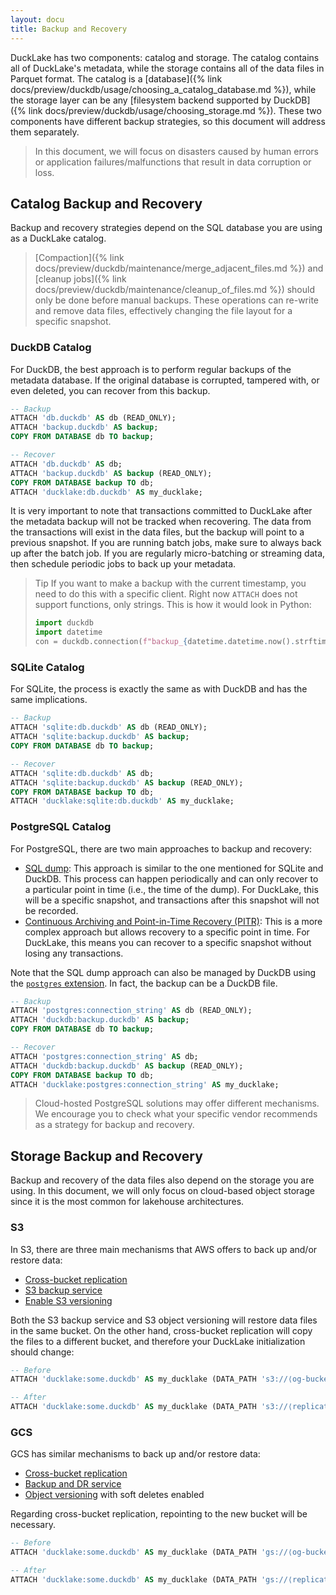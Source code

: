 ```yaml
---
layout: docu
title: Backup and Recovery
---
```


DuckLake has two components: catalog and storage. The catalog contains all of DuckLake's metadata, while the storage contains all of the data files in Parquet format. The catalog is a [database]({% link docs/preview/duckdb/usage/choosing_a_catalog_database.md %}), while the storage layer can be any [filesystem backend supported by DuckDB]({% link docs/preview/duckdb/usage/choosing_storage.md %}). These two components have different backup strategies, so this document will address them separately.

> In this document, we will focus on disasters caused by human errors or application failures/malfunctions that result in data corruption or loss.

## Catalog Backup and Recovery

Backup and recovery strategies depend on the SQL database you are using as a DuckLake catalog.

> [Compaction]({% link docs/preview/duckdb/maintenance/merge_adjacent_files.md %}) and [cleanup jobs]({% link docs/preview/duckdb/maintenance/cleanup_of_files.md %}) should only be done before manual backups. These operations can re-write and remove data files, effectively changing the file layout for a specific snapshot.

### DuckDB Catalog

For DuckDB, the best approach is to perform regular backups of the metadata database. If the original database is corrupted, tampered with, or even deleted, you can recover from this backup.

```sql
-- Backup
ATTACH 'db.duckdb' AS db (READ_ONLY);
ATTACH 'backup.duckdb' AS backup;
COPY FROM DATABASE db TO backup;

-- Recover
ATTACH 'db.duckdb' AS db;
ATTACH 'backup.duckdb' AS backup (READ_ONLY);
COPY FROM DATABASE backup TO db;
ATTACH 'ducklake:db.duckdb' AS my_ducklake;
```

It is very important to note that transactions committed to DuckLake after the metadata backup will not be tracked when recovering. The data from the transactions will exist in the data files, but the backup will point to a previous snapshot. If you are running batch jobs, make sure to always back up after the batch job. If you are regularly micro-batching or streaming data, then schedule periodic jobs to back up your metadata.

> Tip If you want to make a backup with the current timestamp, you need to do this with a specific client. Right now `ATTACH` does not support functions, only strings. This is how it would look in Python:
>
> ```python
> import duckdb
> import datetime
> con = duckdb.connection(f"backup_{datetime.datetime.now().strftime('%Y-%m-%d__%I_%M_%S')}.duckdb")
> ```

### SQLite Catalog

For SQLite, the process is exactly the same as with DuckDB and has the same implications.

```sql
-- Backup
ATTACH 'sqlite:db.duckdb' AS db (READ_ONLY);
ATTACH 'sqlite:backup.duckdb' AS backup;
COPY FROM DATABASE db TO backup;

-- Recover
ATTACH 'sqlite:db.duckdb' AS db;
ATTACH 'sqlite:backup.duckdb' AS backup (READ_ONLY);
COPY FROM DATABASE backup TO db;
ATTACH 'ducklake:sqlite:db.duckdb' AS my_ducklake;
```

### PostgreSQL Catalog

For PostgreSQL, there are two main approaches to backup and recovery:

- [SQL dump](https://www.postgresql.org/docs/current/backup-dump.html): This approach is similar to the one mentioned for SQLite and DuckDB. This process can happen periodically and can only recover to a particular point in time (i.e., the time of the dump). For DuckLake, this will be a specific snapshot, and transactions after this snapshot will not be recorded.
- [Continuous Archiving and Point-in-Time Recovery (PITR)](https://www.postgresql.org/docs/current/continuous-archiving.html): This is a more complex approach but allows recovery to a specific point in time. For DuckLake, this means you can recover to a specific snapshot without losing any transactions.

Note that the SQL dump approach can also be managed by DuckDB using the [`postgres` extension](https://duckdb.org/docs/stable/core_extensions/postgres). In fact, the backup can be a DuckDB file.

```sql
-- Backup
ATTACH 'postgres:connection_string' AS db (READ_ONLY);
ATTACH 'duckdb:backup.duckdb' AS backup;
COPY FROM DATABASE db TO backup;

-- Recover
ATTACH 'postgres:connection_string' AS db;
ATTACH 'duckdb:backup.duckdb' AS backup (READ_ONLY);
COPY FROM DATABASE backup TO db;
ATTACH 'ducklake:postgres:connection_string' AS my_ducklake;
```

> Cloud-hosted PostgreSQL solutions may offer different mechanisms. We encourage you to check what your specific vendor recommends as a strategy for backup and recovery.

## Storage Backup and Recovery

Backup and recovery of the data files also depend on the storage you are using. In this document, we will only focus on cloud-based object storage since it is the most common for lakehouse architectures.

### S3

In S3, there are three main mechanisms that AWS offers to back up and/or restore data:

- [Cross-bucket replication](https://docs.aws.amazon.com/AmazonS3/latest/userguide/replication.html)
- [S3 backup service](https://docs.aws.amazon.com/aws-backup/latest/devguide/s3-backups.html)
- [Enable S3 versioning](https://docs.aws.amazon.com/AmazonS3/latest/userguide/Versioning.html)

Both the S3 backup service and S3 object versioning will restore data files in the same bucket. On the other hand, cross-bucket replication will copy the files to a different bucket, and therefore your DuckLake initialization should change:

```sql
-- Before
ATTACH 'ducklake:some.duckdb' AS my_ducklake (DATA_PATH 's3://⟨og-bucket⟩/');

-- After
ATTACH 'ducklake:some.duckdb' AS my_ducklake (DATA_PATH 's3://⟨replication-bucket⟩/');
```

### GCS

GCS has similar mechanisms to back up and/or restore data:

- [Cross-bucket replication](https://cloud.google.com/storage/docs/using-cross-bucket-replication)
- [Backup and DR service](https://cloud.google.com/backup-disaster-recovery/docs/concepts/backup-dr)
- [Object versioning](https://cloud.google.com/storage/docs/object-versioning) with soft deletes enabled

Regarding cross-bucket replication, repointing to the new bucket will be necessary.

```sql
-- Before
ATTACH 'ducklake:some.duckdb' AS my_ducklake (DATA_PATH 'gs://⟨og-bucket⟩/');

-- After
ATTACH 'ducklake:some.duckdb' AS my_ducklake (DATA_PATH 'gs://⟨replication-bucket⟩/');
```
